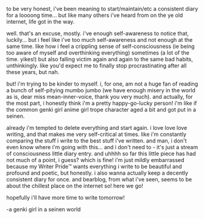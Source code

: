 to be very honest, i've been meaning to start/maintain/etc a consistent diary for a loooong time... but like many others i've heard from on the ye old internet, life got in the way.

well. that's an excuse, mostly. i've enough self-awareness to notice that, luckily... but i feel like i've too much self-awareness and not enough at the same time. like how i feel a crippling sense of self-consciousness (ie being too aware of myself and overthinking everything) sometimes (a lot of the time. yikes!) but also falling victim again and again to the same bad habits, unthinkingly. like you'd expect me to finally stop procrastinating after all these years, but nah. 

but! i'm trying to be kinder to myself. i, for one, am not a huge fan of reading a bunch of self-pitying mumbo jumbo (we have enough misery in the world as is, dear miss mean-inner-voice, thank you very much). and actually, for the most part, i honestly think i'm a pretty happy-go-lucky person! i'm like if the common genki girl anime girl trope character aged a bit and got put in a seinen. 

already i'm tempted to delete everything and start again. i love love love writing, and that makes me very self-critical at times. like i'm constantly comparing the stuff i write to the best stuff i've written. and man, i don't even know where i'm going with this... and i don't need to - it's just a stream of consciousness little diary entry. and uhhhh so far this little piece has had not much of a point, i guess? which is fine! i'm just mildly embarrassed because my Writer Pride:tm: wants everything i write to be beautiful and profound and poetic, but honestly. i also wanna actually keep a decently consistent diary for once. and bearblog, from what i've seen, seems to be about the chillest place on the internet so! here we go!

hopefully i'll have more time to write tomorrow!

-a genki girl in a seinen world